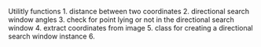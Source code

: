 Utilitly functions
    1. distance between two coordinates
    2. directional search window angles
    3. check for point lying or not in the directional search window
    4. extract coordinates from image
    5. class for creating a directional search window instance
    6. 